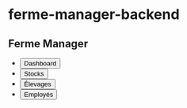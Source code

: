 # ferme-manager-backend
<!DOCTYPE html>
<html lang="fr">
<head>
  <meta charset="UTF-8">
  <title>Ferme Manager</title>
  <link rel="stylesheet" href="assets/css/style.css">
</head>
<body>
  <aside class="sidebar">
    <h2>Ferme Manager</h2>
    <nav>
      <ul>
        <li><button data-section="dashboard">Dashboard</button></li>
        <li><button data-section="stocks">Stocks</button></li>
        <li><button data-section="elevages">Élevages</button></li>
        <li><button data-section="employes">Employés</button></li>
      </ul>
    </nav>
  </aside>
  <main id="main-content">
    <!-- Sections dynamiques injectées par JS -->
  </main>
  <script src="assets/js/app.js"></script>
</body>
</html>
